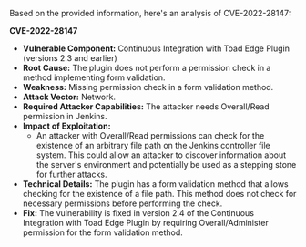 Based on the provided information, here's an analysis of CVE-2022-28147:

**CVE-2022-28147**

*   **Vulnerable Component:** Continuous Integration with Toad Edge Plugin (versions 2.3 and earlier)
*   **Root Cause:** The plugin does not perform a permission check in a method implementing form validation.
*   **Weakness:** Missing permission check in a form validation method.
*   **Attack Vector:** Network.
*   **Required Attacker Capabilities:** The attacker needs Overall/Read permission in Jenkins.
*   **Impact of Exploitation:**
    *   An attacker with Overall/Read permissions can check for the existence of an arbitrary file path on the Jenkins controller file system. This could allow an attacker to discover information about the server's environment and potentially be used as a stepping stone for further attacks.
*   **Technical Details:** The plugin has a form validation method that allows checking for the existence of a file path. This method does not check for necessary permissions before performing the check.
*   **Fix:** The vulnerability is fixed in version 2.4 of the Continuous Integration with Toad Edge Plugin by requiring Overall/Administer permission for the form validation method.